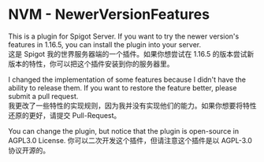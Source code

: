 # NVM - NewerVersionFeatures

This is a plugin for Spigot Server. If you want to try the newer version's features in 1.16.5, you can install the plugin into your server.  
这是 Spigot 我的世界服务器端的一个插件。如果你想尝试在 1.16.5 的版本尝试新版本的特性，你可以把这个插件安装到你的服务器里。

I changed the implementation of some features because I didn't have the ability to release them. If you want to restore the feature better, please submit a pull request.  
我更改了一些特性的实现规则，因为我并没有实现他们的能力。如果你想要将特性还原的更好，请提交 Pull-Request。

You can change the plugin, but notice that the plugin is open-source in AGPL3.0 License.
你可以二次开发这个插件，但请注意这个插件是以 AGPL-3.0 协议开源的。
